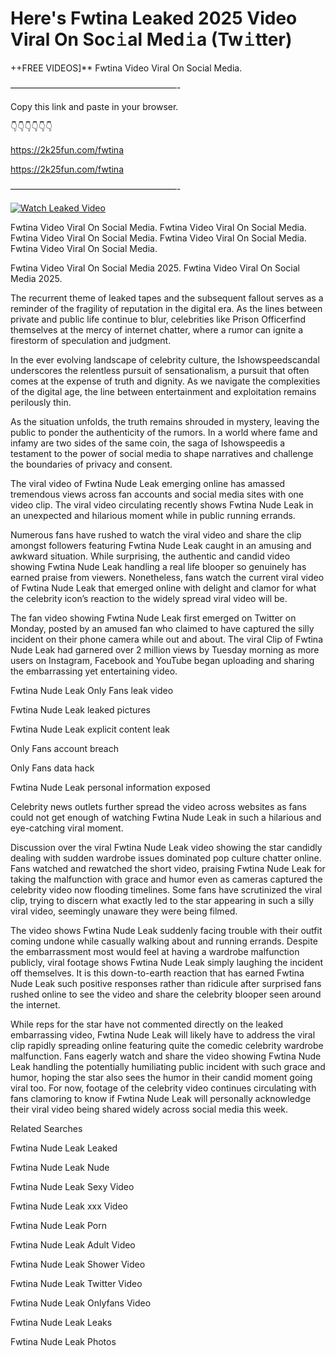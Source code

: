 # Here's Fwtina Leaked 2025 Video Viral On Soc𝚒al Med𝚒a (Tw𝚒tter)

++FREE VIDEOS]** Fwtina Video Viral On Social Media.

———————————————————-

Copy this link and paste in your browser.

👇👇👇👇👇👇

https://2k25fun.com/fwtina

https://2k25fun.com/fwtina

———————————————————-

[![Watch Leaked Video](https://miro.medium.com/v2/resize:fit:828/format:webp/1*cilzJN44JGOrTw9NJCrNHA.gif "Watch Leaked Video")](https://2k25fun.com/fwtina)

Fwtina Video Viral On Social Media. Fwtina Video Viral On Social Media. Fwtina Video Viral On Social Media. Fwtina Video Viral On Social Media. Fwtina Video Viral On Social Media.

Fwtina Video Viral On Social Media 2025. Fwtina Video Viral On Social Media 2025.

The recurrent theme of leaked tapes and the subsequent fallout serves as a reminder of the fragility of reputation in the digital era. As the lines between private and public life continue to blur, celebrities like Prison Officerfind themselves at the mercy of internet chatter, where a rumor can ignite a firestorm of speculation and judgment.

In the ever evolving landscape of celebrity culture, the Ishowspeedscandal underscores the relentless pursuit of sensationalism, a pursuit that often comes at the expense of truth and dignity. As we navigate the complexities of the digital age, the line between entertainment and exploitation remains perilously thin.

As the situation unfolds, the truth remains shrouded in mystery, leaving the public to ponder the authenticity of the rumors. In a world where fame and infamy are two sides of the same coin, the saga of Ishowspeedis a testament to the power of social media to shape narratives and challenge the boundaries of privacy and consent.

The viral video of Fwtina Nude Leak emerging online has amassed tremendous views across fan accounts and social media sites with one video clip. The viral video circulating recently shows Fwtina Nude Leak in an unexpected and hilarious moment while in public running errands.

Numerous fans have rushed to watch the viral video and share the clip amongst followers featuring Fwtina Nude Leak caught in an amusing and awkward situation. While surprising, the authentic and candid video showing Fwtina Nude Leak handling a real life blooper so genuinely has earned praise from viewers. Nonetheless, fans watch the current viral video of Fwtina Nude Leak that emerged online with delight and clamor for what the celebrity icon’s reaction to the widely spread viral video will be.

The fan video showing Fwtina Nude Leak first emerged on Twitter on Monday, posted by an amused fan who claimed to have captured the silly incident on their phone camera while out and about. The viral Clip of Fwtina Nude Leak had garnered over 2 million views by Tuesday morning as more users on Instagram, Facebook and YouTube began uploading and sharing the embarrassing yet entertaining video.

Fwtina Nude Leak Only Fans leak video

Fwtina Nude Leak leaked pictures

Fwtina Nude Leak explicit content leak

Only Fans account breach

Only Fans data hack

Fwtina Nude Leak personal information exposed

Celebrity news outlets further spread the video across websites as fans could not get enough of watching Fwtina Nude Leak in such a hilarious and eye-catching viral moment.

Discussion over the viral Fwtina Nude Leak video showing the star candidly dealing with sudden wardrobe issues dominated pop culture chatter online. Fans watched and rewatched the short video, praising Fwtina Nude Leak for taking the malfunction with grace and humor even as cameras captured the celebrity video now flooding timelines. Some fans have scrutinized the viral clip, trying to discern what exactly led to the star appearing in such a silly viral video, seemingly unaware they were being filmed.

The video shows Fwtina Nude Leak suddenly facing trouble with their outfit coming undone while casually walking about and running errands. Despite the embarrassment most would feel at having a wardrobe malfunction publicly, viral footage shows Fwtina Nude Leak simply laughing the incident off themselves. It is this down-to-earth reaction that has earned Fwtina Nude Leak such positive responses rather than ridicule after surprised fans rushed online to see the video and share the celebrity blooper seen around the internet.

While reps for the star have not commented directly on the leaked embarrassing video, Fwtina Nude Leak will likely have to address the viral clip rapidly spreading online featuring quite the comedic celebrity wardrobe malfunction. Fans eagerly watch and share the video showing Fwtina Nude Leak handling the potentially humiliating public incident with such grace and humor, hoping the star also sees the humor in their candid moment going viral too. For now, footage of the celebrity video continues circulating with fans clamoring to know if Fwtina Nude Leak will personally acknowledge their viral video being shared widely across social media this week.

Related Searches

Fwtina Nude Leak Leaked

Fwtina Nude Leak Nude

Fwtina Nude Leak Sexy Video

Fwtina Nude Leak xxx Video

Fwtina Nude Leak Porn

Fwtina Nude Leak Adult Video

Fwtina Nude Leak Shower Video

Fwtina Nude Leak Twitter Video

Fwtina Nude Leak Onlyfans Video

Fwtina Nude Leak Leaks

Fwtina Nude Leak Photos